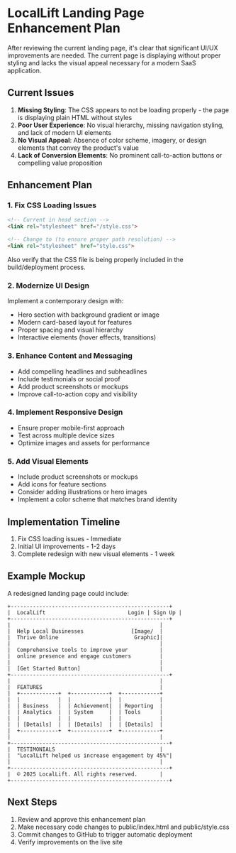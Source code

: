 # LocalLift Landing Page Enhancement Plan

After reviewing the current landing page, it's clear that significant UI/UX improvements are needed. The current page is displaying without proper styling and lacks the visual appeal necessary for a modern SaaS application.

## Current Issues

1. **Missing Styling**: The CSS appears to not be loading properly - the page is displaying plain HTML without styles
2. **Poor User Experience**: No visual hierarchy, missing navigation styling, and lack of modern UI elements
3. **No Visual Appeal**: Absence of color scheme, imagery, or design elements that convey the product's value
4. **Lack of Conversion Elements**: No prominent call-to-action buttons or compelling value proposition

## Enhancement Plan

### 1. Fix CSS Loading Issues

```html
<!-- Current in head section -->
<link rel="stylesheet" href="/style.css">

<!-- Change to (to ensure proper path resolution) -->
<link rel="stylesheet" href="style.css">
```

Also verify that the CSS file is being properly included in the build/deployment process.

### 2. Modernize UI Design

Implement a contemporary design with:

- Hero section with background gradient or image
- Modern card-based layout for features
- Proper spacing and visual hierarchy
- Interactive elements (hover effects, transitions)

### 3. Enhance Content and Messaging

- Add compelling headlines and subheadlines
- Include testimonials or social proof
- Add product screenshots or mockups
- Improve call-to-action copy and visibility

### 4. Implement Responsive Design

- Ensure proper mobile-first approach
- Test across multiple device sizes
- Optimize images and assets for performance

### 5. Add Visual Elements

- Include product screenshots or mockups
- Add icons for feature sections
- Consider adding illustrations or hero images
- Implement a color scheme that matches brand identity

## Implementation Timeline

1. Fix CSS loading issues - Immediate
2. Initial UI improvements - 1-2 days
3. Complete redesign with new visual elements - 1 week

## Example Mockup

A redesigned landing page could include:

```
+--------------------------------------------------+
|  LocalLift                          Login | Sign Up |
+--------------------------------------------------+
|                                               |
|  Help Local Businesses               [Image/  |
|  Thrive Online                        Graphic]|
|                                               |
|  Comprehensive tools to improve your          |
|  online presence and engage customers         |
|                                               |
|  [Get Started Button]                         |
+--------------------------------------------------+
|                                               |
|  FEATURES                                     |
|  +------------+  +------------+  +------------+
|  |            |  |            |  |            |
|  | Business   |  | Achievement|  | Reporting  |
|  | Analytics  |  | System     |  | Tools      |
|  |            |  |            |  |            |
|  | [Details]  |  | [Details]  |  | [Details]  |
|  +------------+  +------------+  +------------+
|                                               |
+--------------------------------------------------+
|  TESTIMONIALS                                 |
|  "LocalLift helped us increase engagement by 45%"|
|                                               |
+--------------------------------------------------+
|  © 2025 LocalLift. All rights reserved.       |
+--------------------------------------------------+
```

## Next Steps

1. Review and approve this enhancement plan
2. Make necessary code changes to public/index.html and public/style.css
3. Commit changes to GitHub to trigger automatic deployment
4. Verify improvements on the live site
